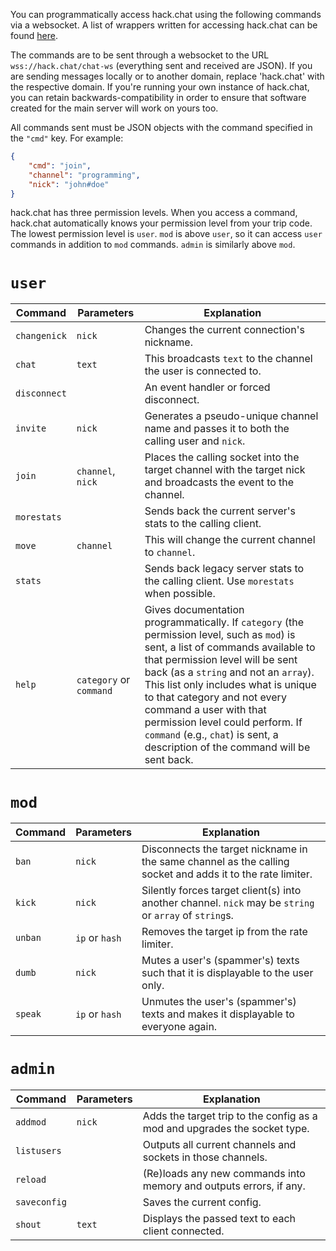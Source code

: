 You can programmatically access hack.chat using the following commands via a websocket. A list of wrappers written for accessing hack.chat can be found [here](https://github.com/hack-chat/3rd-party-software-list#libraries).

The commands are to be sent through a websocket to the URL `wss://hack.chat/chat-ws` (everything sent and received are JSON). If you are sending messages locally or to another domain, replace 'hack.chat' with the respective domain. If you're running your own instance of hack.chat, you can retain backwards-compatibility in order to ensure that software created for the main server will work on yours too.

All commands sent must be JSON objects with the command specified in the `"cmd"` key. For example:
```json
{
    "cmd": "join",
    "channel": "programming",
    "nick": "john#doe"
}
```

hack.chat has three permission levels. When you access a command, hack.chat automatically knows your permission level from your trip code. The lowest permission level is `user`. `mod` is above `user`, so it can access `user` commands in addition to `mod` commands. `admin` is similarly above `mod`.

# `user`

|Command|Parameters|Explanation|
|-------|----------|-----------|
|`changenick`|`nick`|Changes the current connection's nickname.|
|`chat`|`text`|This broadcasts `text` to the channel the user is connected to.|
|`disconnect`||An event handler or forced disconnect.|
|`invite`|`nick`|Generates a pseudo-unique channel name and passes it to both the calling user and `nick`.|
|`join`|`channel`, `nick`|Places the calling socket into the target channel with the target nick and broadcasts the event to the channel.|
|`morestats`||Sends back the current server's stats to the calling client.|
|`move`|`channel`|This will change the current channel to `channel`.|
|`stats`||Sends back legacy server stats to the calling client. Use `morestats` when possible.|
|`help`|`category` or `command`|Gives documentation programmatically. If `category` (the permission level, such as `mod`) is sent, a list of commands available to that permission level will be sent back (as a `string` and not an `array`). This list only includes what is unique to that category and not every command a user with that permission level could perform. If `command` (e.g., `chat`) is sent, a description of the command will be sent back.|

# `mod`

|Command|Parameters|Explanation|
|-------|----------|-----------|
|`ban`|`nick`|Disconnects the target nickname in the same channel as the calling socket and adds it to the rate limiter.|
|`kick`|`nick`|Silently forces target client(s) into another channel. `nick` may be `string` or `array` of `string`s.|
|`unban`|`ip` or `hash`|Removes the target ip from the rate limiter.|
|`dumb`|`nick`|Mutes a user's (spammer's) texts such that it is displayable to the user only.|
|`speak`|`ip` or `hash`|Unmutes the user's (spammer's) texts and makes it displayable to everyone again.|

# `admin`

|Command|Parameters|Explanation|
|-------|----------|-----------|
|`addmod`|`nick`|Adds the target trip to the config as a mod and upgrades the socket type.|
|`listusers`||Outputs all current channels and sockets in those channels.|
|`reload`||(Re)loads any new commands into memory and outputs errors, if any.|
|`saveconfig`||Saves the current config.|
|`shout`|`text`|Displays the passed text to each client connected.|
